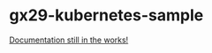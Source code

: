 # gx29-kubernetes-sample

[Documentation still in the works!](https://docs.google.com/document/d/1eO4Jum8PUF9_3YvHHlq2jgdwcbclsVOceK3wnPzejd0/edit)
